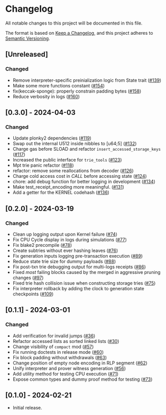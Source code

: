 # Changelog

All notable changes to this project will be documented in this file.

The format is based on [Keep a Changelog](https://keepachangelog.com/en/1.1.0/),
and this project adheres to [Semantic Versioning](https://semver.org/spec/v2.0.0.html).


## [Unreleased]

### Changed
- Remove interpreter-specific preinialization logic from State trait ([#139](https://github.com/0xPolygonZero/zk_evm/pull/139))
- Make some more functions constant ([#154](https://github.com/0xPolygonZero/zk_evm/pull/154))
- fix(keccak-sponge): properly constrain padding bytes ([#158](https://github.com/0xPolygonZero/zk_evm/pull/158))
- Reduce verbosity in logs ([#160](https://github.com/0xPolygonZero/zk_evm/pull/160))

## [0.3.0] - 2024-04-03

### Changed
- Update plonky2 dependencies ([#119](https://github.com/0xPolygonZero/zk_evm/pull/119))
- Swap out the internal U512 inside nibbles to [u64;5] ([#132](https://github.com/0xPolygonZero/zk_evm/pull/132))
- Charge gas before SLOAD and refactor `insert_accessed_storage_keys` ([#117](https://github.com/0xPolygonZero/zk_evm/pull/117))
- Increased the public interface for `trie_tools` ([#123](https://github.com/0xPolygonZero/zk_evm/pull/123))
- Mpt trie panic refactor  ([#118](https://github.com/0xPolygonZero/zk_evm/pull/118))
- refactor: remove some reallocations from decoder ([#126](https://github.com/0xPolygonZero/zk_evm/pull/126))
- Charge cold access cost in *CALL* before accessing state ([#124](https://github.com/0xPolygonZero/zk_evm/pull/124))
- chore: add debug function for better logging in development ([#134](https://github.com/0xPolygonZero/zk_evm/pull/134))
- Make test_receipt_encoding more meaningful. ([#131](https://github.com/0xPolygonZero/zk_evm/pull/131))
- Add a getter for the KERNEL codehash ([#136](https://github.com/0xPolygonZero/zk_evm/pull/136))

## [0.2.0] - 2024-03-19

### Changed
- Clean up logging output upon Kernel failure ([#74](https://github.com/0xPolygonZero/zk_evm/pull/74))
- Fix CPU Cycle display in logs during simulations ([#77](https://github.com/0xPolygonZero/zk_evm/pull/77))
- Fix blake2 precompile ([#78](https://github.com/0xPolygonZero/zk_evm/pull/78))
- Create subtries without ever hashing leaves ([#76](https://github.com/0xPolygonZero/zk_evm/pull/76))
- Fix generation inputs logging pre-transaction execution ([#89](https://github.com/0xPolygonZero/zk_evm/pull/89))
- Reduce state trie size for dummy payloads ([#88](https://github.com/0xPolygonZero/zk_evm/pull/88))
- Fix post-txn trie debugging output for multi-logs receipts ([#86](https://github.com/0xPolygonZero/zk_evm/pull/86))
- Fixed *most* failing blocks caused by the merged in aggressive pruning changes ([#97](https://github.com/0xPolygonZero/zk_evm/pull/97))
- Fixed trie hash collision issue when constructing storage tries ([#75](https://github.com/0xPolygonZero/zk_evm/pull/75))
- Fix interpreter rollback by adding the clock to generation state checkpoints ([#109](https://github.com/0xPolygonZero/zk_evm/pull/109))

## [0.1.1] - 2024-03-01

### Changed
- Add verification for invalid jumps ([#36](https://github.com/0xPolygonZero/zk_evm/pull/36))
- Refactor accessed lists as sorted linked lists ([#30](https://github.com/0xPolygonZero/zk_evm/pull/30))
- Change visibility of `compact` mod ([#57](https://github.com/0xPolygonZero/zk_evm/pull/57))
- Fix running doctests in release mode ([#60](https://github.com/0xPolygonZero/zk_evm/pull/60))
- Fix block padding without withdrawals ([#63](https://github.com/0xPolygonZero/zk_evm/pull/63))
- Change position of empty node encoding in RLP segment ([#62](https://github.com/0xPolygonZero/zk_evm/pull/62))
- Unify interpreter and prover witness generation ([#56](https://github.com/0xPolygonZero/zk_evm/pull/56))
- Add utility method for testing CPU execution ([#71](https://github.com/0xPolygonZero/zk_evm/pull/71))
- Expose common types and dummy proof method for testing ([#73](https://github.com/0xPolygonZero/zk_evm/pull/73))

## [0.1.0] - 2024-02-21
* Initial release.
